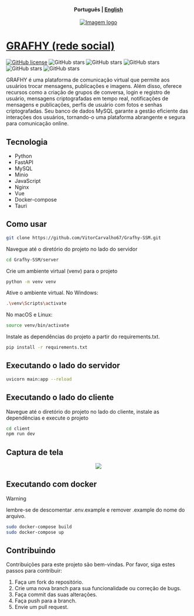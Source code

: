 <h4 align="center">
    <p>
        <b>Рortuguês</b> |
        <a href="https://github.com/VitorCarvalho67/Grafhy-SSM/blob/main/README.md">English</b> 
      </p>
 </h4>

<p align="center">
  <img src="https://github.com/VitorCarvalho67/Grafhy-SSM/assets/102667323/a10aa288-747e-4b3f-9ca5-1d7da1fba175" alt="Imagem logo" />
</p>

# GRAFHY (rede social)

[![GitHub license](https://img.shields.io/github/license/vitorcarvalho67/Grafhy-SSM)](vitorcarvalho67/Grafhy-SSM/blob/master/LICENSE) ![GitHub stars](https://img.shields.io/github/stars/vitorcarvalho67/Grafhy-SSM) ![GitHub stars](https://img.shields.io/github/languages/count/vitorcarvalho67/Grafhy-SSM) ![GitHub stars](https://img.shields.io/github/languages/top/vitorcarvalho67/Grafhy-SSM) ![GitHub stars](https://img.shields.io/github/repo-size/vitorcarvalho67/Grafhy-SSM) ![GitHub stars](https://img.shields.io/github/languages/code-size/vitorcarvalho67/Grafhy-SSM)

GRAFHY é uma plataforma de comunicação virtual que permite aos usuários trocar mensagens, publicações e imagens. Além disso, oferece recursos como a criação de grupos de conversa, login e registro de usuário, mensagens criptografadas em tempo real, notificações de mensagens e publicações, perfis de usuário com fotos e senhas criptografadas. Seu banco de dados MySQL garante a gestão eficiente das interações dos usuários, tornando-o uma plataforma abrangente e segura para comunicação online.

## Tecnologia
- Python
- FastAPI
- MySQL
- Minio
- JavaScript
- Nginx
- Vue
- Docker-compose
- Tauri

## Como usar
```bash
git clone https://github.com/VitorCarvalho67/Grafhy-SSM.git
```

Navegue até o diretório do projeto no lado do servidor
```bash
cd Grafhy-SSM/server
```

Crie um ambiente virtual (venv) para o projeto

```bash
python -m venv venv
``` 
Ative o ambiente virtual.
No Windows:

```bash
.\venv\Scripts\activate
```
No macOS e Linux:

```bash
source venv/bin/activate
```

Instale as dependências do projeto a partir do requirements.txt.

```bash 
pip install -r requirements.txt
```


## Executando o lado do servidor
```bash
uvicorn main:app --reload
```

## Executando o lado do cliente

Navegue até o diretório do projeto no lado do cliente, instale as dependências e execute o projeto

```bash
cd client
npm run dev
```

## Captura de tela 
<p align="center">
  <img src="https://github.com/VitorCarvalho67/Barium/assets/102667323/79d3aebc-ebba-43e0-9bec-19c4ccffd721"/>
</p>

## Executando com docker

>[!WARNING]
> lembre-se de descomentar .env.example e remover .example do nome do arquivo.


```bash
sudo docker-compose build
sudo docker-compose up
```
## Contribuindo
Contribuições para este projeto são bem-vindas. Por favor, siga estes passos para contribuir:

1. Faça um fork do repositório.
2. Crie uma nova branch para sua funcionalidade ou correção de bugs.
3. Faça commit das suas alterações.
4. Faça push para a branch.
5. Envie um pull request.

